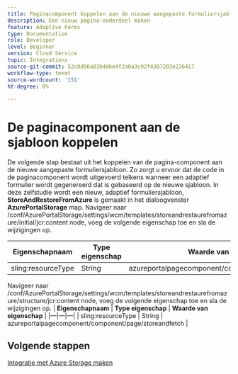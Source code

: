 ```yaml
---
title: Paginacomponent koppelen aan de nieuwe aangepaste formuliersjabloon
description: Een nieuw pagina-onderdeel maken
feature: Adaptive Forms
type: Documentation
role: Developer
level: Beginner
version: Cloud Service
topic: Integrations
source-git-commit: 52c8d96a03b4d6e4f2a0a3c92f4307203e236417
workflow-type: tm+mt
source-wordcount: '151'
ht-degree: 0%

---
```


# De paginacomponent aan de sjabloon koppelen

De volgende stap bestaat uit het koppelen van de pagina-component aan de nieuwe aangepaste formuliersjabloon. Zo zorgt u ervoor dat de code in de paginacomponent wordt uitgevoerd telkens wanneer een adaptief formulier wordt gegenereerd dat is gebaseerd op de nieuwe sjabloon. In deze zelfstudie wordt een nieuw, adaptief formuliersjabloon, **StoreAndRestoreFromAzure** is gemaakt in het dialoogvenster **AzurePortalStorage** map.
Navigeer naar /conf/AzurePortalStorage/settings/wcm/templates/storeandrestaurefromazure/initial/jcr:content node, voeg de volgende eigenschap toe en sla de wijzigingen op.

| **Eigenschapnaam** | **Type eigenschap** | **Waarde van eigenschap** |
|--------------------|-------------------|-------------------------------------------------------|
| sling:resourceType | String | azureportalpagecomponent/component/page/storeandfetch |

Navigeer naar /conf/AzurePortalStorage/settings/wcm/templates/storeandrestaurefromazure/structure/jcr:content node, voeg de volgende eigenschap toe en sla de wijzigingen op.
| **Eigenschapnaam**  | **Type eigenschap** | **Waarde van eigenschap**                                    | |—|—|—| | sling:resourceType | String | azureportalpagecomponent/component/page/storeandfetch |


## Volgende stappen

[Integratie met Azure Storage maken](./create-fdm.md)
